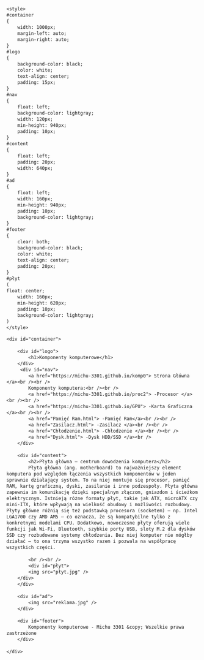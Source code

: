 
<html lang="pl">
<head>
	<meta charset="utf-8" />
	<title>Komponenty komputerowe </title>
	<meta name="description" content="Serwis prezentuje komponenty komputerowe. Sprawdź, czy znasz je wszystkie" />
	<meta name="keywords" content="komputery, procesory, karty greficzne, GPU, CPU , płyta główna, ziemniak" />
	<meta http-equiv="X-UA-Compatible" content="IE=edge,chrome=1" />
	
	<style>
	#container
	{
		width: 1000px;
		margin-left: auto;
		margin-right: auto;
	}
	#logo
	{
		background-color: black;
		color: white;
		text-align: center;
		padding: 15px;
	}
	#nav
	{
		float: left;
		background-color: lightgray;
		width: 120px;
		min-height: 940px;
		padding: 10px;
	}
	#content
	{
		float: left;
		padding: 20px;
		width: 640px;
	}
	#ad
	{
		float: left;
		width: 160px;
		min-height: 940px;
		padding: 10px;
		background-color: lightgray;
	}
	#footer
	{
		clear: both;
		background-color: black;
		color: white;
		text-align: center;
		padding: 20px;
	}	
	#płyt
	(
	float: center;
		width: 160px;
		min-height: 620px;
		padding: 10px;
		background-color: lightgray;
	)	
	</style>

</head>

<body>

	<div id="container">
	
		<div id="logo">
			<h1>Komponenty komputerowe</h1>
		</div>
	     <div id="nav">
			<a href="https://michu-3301.github.io/komp0"> Strona Główna </a><br /><br />
			Komponenty komputera:<br /><br />
			<a href="https://michu-3301.github.io/proc2"> -Procesor </a> <br /><br />
			<a href="https://michu-3301.github.io/GPU"> -Karta Graficzna </a><br /><br />
			<a href="Pamięć Ram.html"> -Pamięć Ram</a><br /><br />
			<a href="Zasilacz.html"> -Zasilacz </a><br /><br />
			<a href="Chłodzenie.html"> -Chłodzenie </a><br /><br />
			<a href="Dysk.html"> -Dysk HDD/SSD </a><br />
		</div>
		
		<div id="content">
			<h2>Płyta główna – centrum dowodzenia komputera</h2>
			Płyta główna (ang. motherboard) to najważniejszy element komputera pod względem łączenia wszystkich komponentów w jeden sprawnie działający system. To na niej montuje się procesor, pamięć RAM, kartę graficzną, dyski, zasilanie i inne podzespoły. Płyta główna zapewnia im komunikację dzięki specjalnym złączom, gniazdom i ścieżkom elektrycznym. Istnieją różne formaty płyt, takie jak ATX, microATX czy mini-ITX, które wpływają na wielkość obudowy i możliwości rozbudowy. Płyty główne różnią się też podstawką procesora (socketem) – np. Intel LGA1700 czy AMD AM5 – co oznacza, że są kompatybilne tylko z konkretnymi modelami CPU. Dodatkowo, nowoczesne płyty oferują wiele funkcji jak Wi-Fi, Bluetooth, szybkie porty USB, sloty M.2 dla dysków SSD czy rozbudowane systemy chłodzenia. Bez niej komputer nie mógłby działać – to ona trzyma wszystko razem i pozwala na współpracę wszystkich części.
			
			<br /><br />			
			<div id="płyt">
			<img src="płyt.jpg" />
		</div>
		</div>
		
		<div id="ad">
			<img src="reklama.jpg" />
		</div>
		
		<div id="footer">
			Komponenty komputerowe - Michu 3301 &copy; Wszelkie prawa zastrzeżone
		</div>
	
	</div>

</body>
</html>
